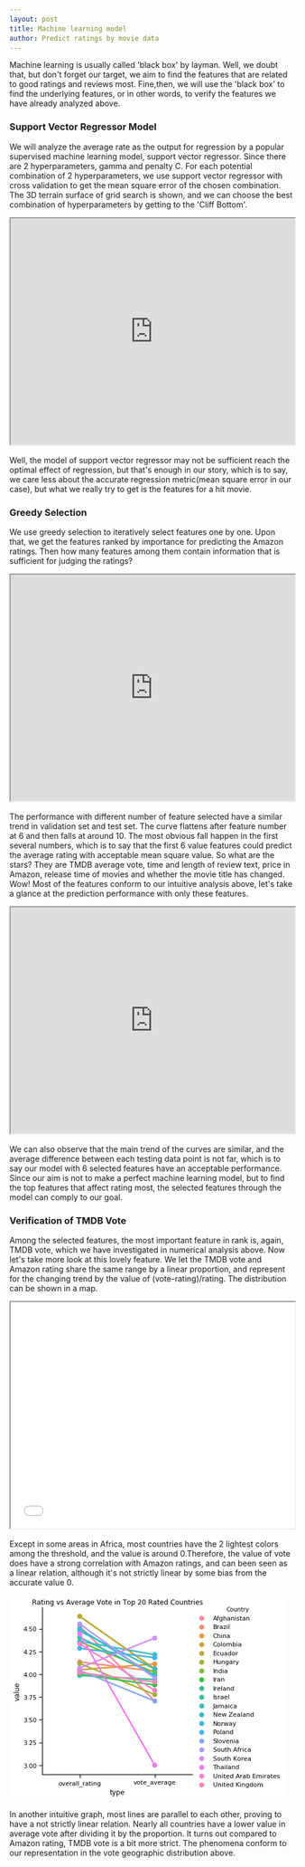 ```yaml
---
layout: post
title: Machine learning model
author: Predict ratings by movie data
---
```

Machine learning is usually called 'black box' by layman. Well, we doubt that, but don't forget our target, we aim to find the features that are related to good ratings and reviews most. Fine,then, we will use the 'black box' to find the underlying features, or in other words, to verify the features we have already analyzed above.
### Support Vector Regressor Model
We will analyze the average rate as the output for regression by a popular supervised machine learning model, support vector regressor. Since there are 2 hyperparameters, gamma and penalty C. For each potential combination of 2 hyperparameters, we use support vector regressor with cross validation to get the mean square error of the chosen combination. The 3D terrain surface of grid search is shown, and we can choose the best combination of hyperparameters by getting to the 'Cliff Bottom'. 

<iframe src="https://plot.ly/~zx_haowan/4/_3d-terrain-of-gird-search-in-svr-xlog10gamma5-ylog10c5/" width="100%" height="400px"></iframe>

Well, the model of support vector regressor may not be sufficient reach the optimal effect of regression, but that's enough in our story, which is to say, we care less about the accurate regression metric(mean square error in our case), but what we really try to get is the features for a hit movie.

### Greedy Selection
We use greedy selection to iteratively select features one by one. Upon that, we get the features ranked by importance for predicting the Amazon ratings. Then how many features among them contain information that is sufficient for judging the ratings?
<iframe src="https://plot.ly/~zx_haowan/6/cv-mse-vs-test-mse/" width="100%" height="400px"></iframe>

The performance with different number of feature selected have a similar trend in validation set and test set. The curve flattens after feature number at 6 and then falls at around 10. The most obvious fall happen in the first several numbers, which is to say that the first 6 value features could predict the average rating with acceptable mean square value. So what are the stars? They are TMDB average vote, time and length of review text, price in Amazon, release time of movies and whether the movie title has changed. Wow! Most of the features conform to our intuitive analysis above, let's take a glance at the prediction performance with only these features.

<iframe src="https://plot.ly/~zx_haowan/8/ground-truth-vs-prediction-in-test-set/" width="100%" height="400px"></iframe>

We can also observe that the main trend of the curves are similar, and the average difference between each testing data point is not far, which is to say our model with 6 selected features have an acceptable performance. Since our aim is not to make a perfect machine learning model, but to find the top features that affect rating most, the selected features through the model can comply to our goal.

### Verification of TMDB Vote
Among the selected features, the most important feature in rank is, again, TMDB vote, which we have investigated in numerical analysis above. Now let's take more look at this lovely feature. We let the TMDB vote and Amazon rating share the same range by a linear proportion, and represent for the changing trend by the value of (vote-rating)/rating. The distribution can be shown in a map.

<iframe src="map/Vote_Average_vs_Rating.html " width="100%" height="400px"></iframe>

Except in some areas in Africa, most countries have the 2 lightest colors among the threshold, and the value is around 0.Therefore, the value of vote does have a strong correlation with Amazon ratings, and can been seen as a linear relation, although it's not strictly linear by some bias from the accurate value 0.

![rva_line](img/ml/rva_line.png)

In another intuitive graph, most lines are parallel to each other, proving to have a not strictly linear relation. Nearly all countries have a lower value in average vote after dividing it by the proportion. It turns out compared to Amazon rating, TMDB vote is a bit more strict. The phenomena conform to our representation in the vote geographic distribution above. 

